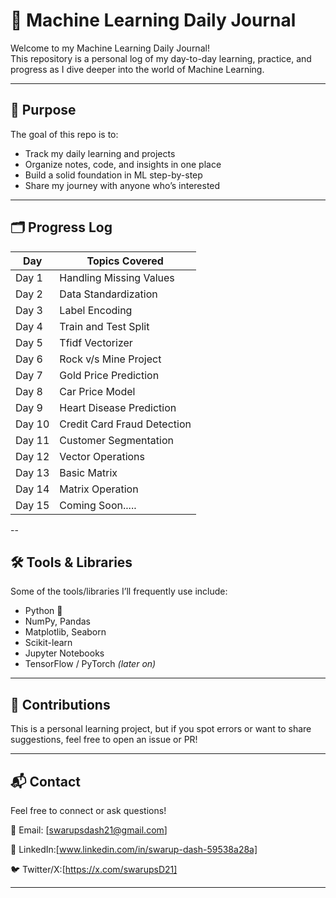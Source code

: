 # 📘 Machine Learning Daily Journal

Welcome to my Machine Learning Daily Journal!  
This repository is a personal log of my day-to-day learning, practice, and progress as I dive deeper into the world of Machine Learning.

---

## 📅 Purpose

The goal of this repo is to:

- Track my daily learning and projects
- Organize notes, code, and insights in one place
- Build a solid foundation in ML step-by-step
- Share my journey with anyone who’s interested

---

## 🗂️ Progress Log

| Day | Topics Covered |
|-----|----------------|
| Day 1 | Handling Missing Values |
| Day 2 | Data Standardization |
| Day 3 | Label Encoding |
| Day 4 | Train and Test Split |
| Day 5 | Tfidf Vectorizer |
| Day 6 | Rock v/s Mine Project  |
| Day 7 | Gold Price Prediction |
| Day 8 | Car Price Model |
| Day 9 | Heart Disease Prediction |
| Day 10 | Credit Card Fraud Detection |
| Day 11 | Customer Segmentation |
| Day 12 | Vector Operations |
| Day 13 | Basic Matrix|
| Day 14 | Matrix Operation|
| Day 15 | Coming Soon.....|

--
## 🛠️ Tools & Libraries

Some of the tools/libraries I’ll frequently use include:
- Python 🐍
- NumPy, Pandas
- Matplotlib, Seaborn
- Scikit-learn
- Jupyter Notebooks
- TensorFlow / PyTorch *(later on)*

---

## 🤝 Contributions

This is a personal learning project, but if you spot errors or want to share suggestions, feel free to open an issue or PR!

---

## 📬 Contact

Feel free to connect or ask questions!

📧 Email: [swarupsdash21@gmail.com]

💼 LinkedIn:[www.linkedin.com/in/swarup-dash-59538a28a]

🐦 Twitter/X:[https://x.com/swarupsD21]

---

